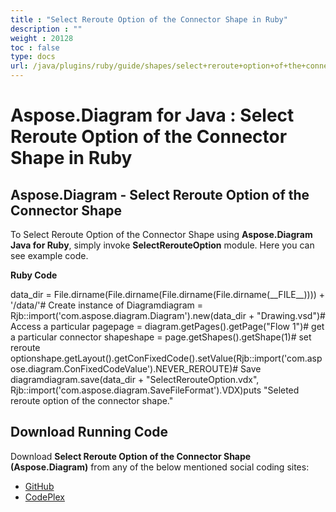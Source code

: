 ```yaml
---
title : "Select Reroute Option of the Connector Shape in Ruby" 
description : "" 
weight : 20128 
toc : false
type: docs
url: /java/plugins/ruby/guide/shapes/select+reroute+option+of+the+connector+shape+in+ruby/
---
```


# Aspose.Diagram for Java : Select Reroute Option of the Connector Shape in Ruby


## Aspose.Diagram - Select Reroute Option of the Connector Shape

To Select Reroute Option of the Connector Shape using **Aspose.Diagram Java for Ruby**, simply invoke **SelectRerouteOption** module. Here you can see example code.

**Ruby Code**

data\_dir = File.dirname(File.dirname(File.dirname(File.dirname(\_\_FILE\_\_)))) + '/data/'# Create instance of Diagramdiagram = Rjb::import('com.aspose.diagram.Diagram').new(data\_dir + "Drawing.vsd")# Access a particular pagepage = diagram.getPages().getPage("Flow 1")# get a particular connector shapeshape = page.getShapes().getShape(1)# set reroute optionshape.getLayout().getConFixedCode().setValue(Rjb::import('com.aspose.diagram.ConFixedCodeValue').NEVER\_REROUTE)# Save diagramdiagram.save(data\_dir + "SelectRerouteOption.vdx", Rjb::import('com.aspose.diagram.SaveFileFormat').VDX)puts "Seleted reroute option of the connector shape."

## Download Running Code

Download **Select Reroute Option of the Connector Shape (Aspose.Diagram)** from any of the below mentioned social coding sites:

*   [GitHub](https://github.com/asposediagram/Aspose.Diagram-for-Java/blob/master/Plugins/Aspose_Diagram_Java_for_Ruby/lib/asposediagramjava/Shapes/selectrerouteoption.rb)
*   [CodePlex](https://asposediagramjavaruby.codeplex.com/SourceControl/latest#lib/asposediagramjava/Shapes/selectrerouteoption.rb)

